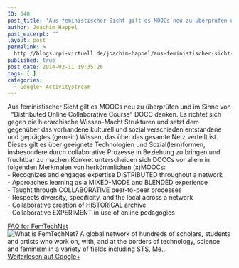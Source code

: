```yaml
---
ID: 840
post_title: 'Aus feministischer Sicht gilt es MOOCs neu zu überprüfen und im Sinne von   &#8220;Distributed Online Collaborative&#8230;'
author: Joachim Happel
post_excerpt: ""
layout: post
permalink: >
  http://blogs.rpi-virtuell.de/joachim-happel/aus-feministischer-sicht-gilt-es-moocs-neu-zu-ueberpruefen-und-im-sinne-von-distributed-online-collaborative/
published: true
post_date: 2014-02-11 19:35:26
tags: [ ]
categories:
  - Google+ Activitystream
---
```

Aus feministischer Sicht gilt es MOOCs neu zu überprüfen und im Sinne von   &quot;Distributed Online Collaborative Course&quot; DOCC denken. Es richtet sich gegen die hierarchische Wissen-Macht Strukturen und setzt dem gegenüber das vorhandene kulturell und sozial verschieden entstandene und geprägtes (gemein) Wissen, das über das gesamte Netz verteilt ist. Dieses gilt es über geeignete Technologien und Sozial(lern)formen, insbesondere durch collaborative Prozesse in Beziehung zu bringen und fruchtbar zu machen.Konkret unterscheiden sich DOCCs vor allem in folgenden Merkmalen von herkömmlichen (x)MOOCs:<br />- Recognizes and engages expertise DISTRIBUTED throughout a network<br />- Approaches learning as a MIXED-MODE and BLENDED experience<br />- Taught through COLLABORATIVE peer-to-peer processes<br />- Respects diversity, specificity, and the local across a network<br />- Collaborative creation of HISTORICAL archive<br />- Collaborative EXPERIMENT in use of online pedagogies﻿<div class="g-crossposting-att"><div class="g-crossposting-att-title"><a href="http://fembotcollective.org/femtechnet/faq-for-femtechnet/" target="_blank">FAQ for FemTechNet</a></div><div class="g-crossposting-att-img" style="float:left"><a href="http://fembotcollective.org/femtechnet/faq-for-femtechnet/" target="_blank"><img src="https://lh5.googleusercontent.com/proxy/weiAN8Ezb-tygC_uFUyVQsFdHS7vKeLblVIRDr2SIGILjs6e7lzdNJTUSevVlkgsN-0RwlWwNz_PCL8H_NYCfOv_RURirJ524x6u3SRjsW9a50wXuU3dS80=w120-h120" /></a></div><div class="g-crossposting-att-txt">What is FemTechNet? A global network of hundreds of scholars, students and artists who work on, with, and at the borders of technology, science and feminism in a variety of fields including STS, Me...</div></div><div class="g-crossposting-backlink"><a href="https://plus.google.com/116540735797820304001/posts/ZqDSGyoqvuf" target="_blank">Weiterlesen auf Google+</a></div>